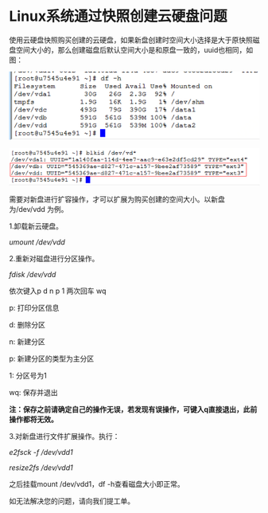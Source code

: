 # Linux系统通过快照创建云硬盘问题



使用云硬盘快照购买创建的云硬盘，如果新盘创建时空间大小选择是大于原快照磁盘空间大小的，那么创建磁盘后默认空间大小是和原盘一致的，uuid也相同，如图：

![](https://github.com/jdcloudcom/cn/blob/cn-VirtualMachine-Linux/image/Elastic-Compute/Virtual-Machine/Linux/Linux%E7%B3%BB%E7%BB%9F%E9%80%9A%E8%BF%87%E5%BF%AB%E7%85%A7%E5%88%9B%E5%BB%BA%E4%BA%91%E7%A1%AC%E7%9B%98%E9%97%AE%E9%A2%9801.png)

![](https://github.com/jdcloudcom/cn/blob/cn-VirtualMachine-Linux/image/Elastic-Compute/Virtual-Machine/Linux/Linux%E7%B3%BB%E7%BB%9F%E9%80%9A%E8%BF%87%E5%BF%AB%E7%85%A7%E5%88%9B%E5%BB%BA%E4%BA%91%E7%A1%AC%E7%9B%98%E9%97%AE%E9%A2%9802.png)

需要对新盘进行扩容操作，才可以扩展为购买创建的空间大小。以新盘为/dev/vdd 为例。

1.卸载新云硬盘。

*umount /dev/vdd*

2.重新对磁盘进行分区操作。

*fdisk /dev/vdd*

依次键入p d n p 1 两次回车 wq


p: 打印分区信息

d: 删除分区

n: 新建分区

p: 新建分区的类型为主分区

1: 分区号为1

wq: 保存并退出

**注：保存之前请确定自己的操作无误，若发现有误操作，可键入q直接退出，此前操作都将无效。**

3.对新盘进行文件扩展操作。执行：

*e2fsck -f /dev/vdd1*

*resize2fs /dev/vdd1*

之后挂载mount /dev/vdd1，df -h查看磁盘大小即正常。

如无法解决您的问题，请向我们提工单。
